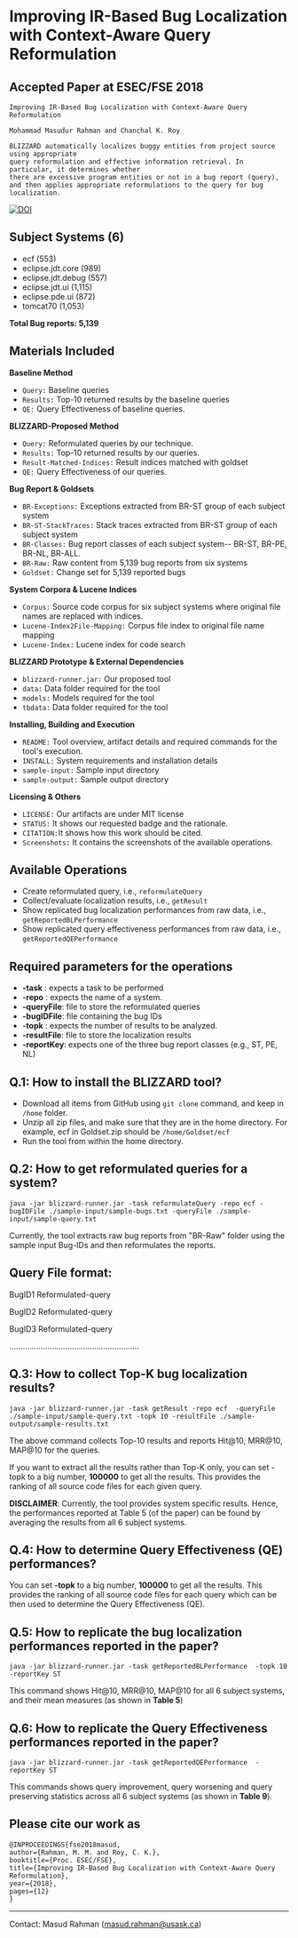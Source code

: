 
Improving IR-Based Bug Localization with Context-Aware Query Reformulation
=========================================================================================

Accepted Paper at ESEC/FSE 2018
---------------------------------------
```
Improving IR-Based Bug Localization with Context-Aware Query Reformulation

Mohammad Masudur Rahman and Chanchal K. Roy
```

```
BLIZZARD automatically localizes buggy entities from project source using appropriate 
query reformulation and effective information retrieval. In particular, it determines whether 
there are excessive program entities or not in a bug report (query), 
and then applies appropriate reformulations to the query for bug localization.
```

[![DOI](https://zenodo.org/badge/138428994.svg)](https://zenodo.org/badge/latestdoi/138428994)

Subject Systems (6)
--------------------
 * ecf (553)
 * eclipse.jdt.core (989)
 * eclipse.jdt.debug (557)
 * eclipse.jdt.ui (1,115)
 * eclipse.pde.ui (872)
 * tomcat70 (1,053)

**Total Bug reports: 5,139**


Materials Included
----------------------
**Baseline Method**   
- ```Query:``` Baseline queries
- ```Results:``` Top-10 returned results by the baseline queries
- ```QE:``` Query Effectiveness of baseline queries.

**BLIZZARD-Proposed Method**
- ```Query:``` Reformulated queries by our technique.
- ```Results:``` Top-10 returned results by our queries.
- ```Result-Matched-Indices:``` Result indices matched with goldset
- ```QE:``` Query Effectiveness of our queries.

**Bug Report & Goldsets**
- ```BR-Exceptions:``` Exceptions extracted from BR-ST group of each subject system
- ```BR-ST-StackTraces:``` Stack traces extracted from BR-ST group of each subject system
- ```BR-Classes:``` Bug report classes of each subject system-- BR-ST, BR-PE, BR-NL, BR-ALL.
- ```BR-Raw:``` Raw content from 5,139 bug reports from six systems
- ```Goldset:``` Change set for 5,139 reported bugs

**System Corpora & Lucene Indices**
- ```Corpus:``` Source code corpus for six subject systems where original file names are replaced with indices.
- ```Lucene-Index2File-Mapping:``` Corpus file index to original file name mapping
- ```Lucene-Index:``` Lucene index for code search

**BLIZZARD Prototype & External Dependencies**
- ```blizzard-runner.jar:``` Our proposed tool
- ```data:``` Data folder required for the tool
- ```models:``` Models required for the tool
- ```tbdata:``` Data folder required for the tool

**Installing, Building and Execution**
- ```README:``` Tool overview, artifact details and required commands for the tool's execution.
- ```INSTALL:``` System requirements and installation details
- ```sample-input:``` Sample input directory
- ```sample-output:``` Sample output directory

**Licensing & Others**
- ```LICENSE:``` Our artifacts are under MIT license
- ```STATUS:```  It shows our requested badge and the rationale.
- ```CITATION:```It shows how this work should be cited.
- ```Screenshots:``` It contains the screenshots of the available operations. 


Available Operations
-----------------------
- Create reformulated query, i.e., ```reformulateQuery```
- Collect/evaluate localization results, i.e., ```getResult```
- Show replicated bug localization performances from raw data, i.e., ```getReportedBLPerformance```
- Show replicated query effectiveness performances from raw data, i.e., ```getReportedQEPerformance```


Required parameters for the operations
------------------------------------------
- **-task** : expects a task to be performed
- **-repo** : expects the name of a system.
- **-queryFile**: file to store the reformulated queries  
- **-bugIDFile**: file containing the bug IDs
- **-topk** : expects the number of results to be analyzed.
- **-resultFile**: file to store the localization results
- **-reportKey**: expects one of the three bug report classes (e.g., ST, PE, NL)


Q.1: How to install the BLIZZARD tool?
----------------------------------------------------
- Download all items from GitHub using ```git clone``` command, and keep in ```/home``` folder.
- Unzip all zip files, and make sure that they are in the home directory. For example, ecf in Goldset.zip should be ```/home/Goldset/ecf```
- Run the tool from within the home directory.


Q.2: How to get reformulated queries for a system?
----------------------------------------------------

```
java -jar blizzard-runner.jar -task reformulateQuery -repo ecf -bugIDFile ./sample-input/sample-bugs.txt -queryFile ./sample-input/sample-query.txt
```
Currently, the tool extracts raw bug reports from "BR-Raw" folder using the sample input Bug-IDs and then reformulates the reports.

Query File format:
--------------------------
BugID1	Reformulated-query

BugID2	Reformulated-query

BugID3	Reformulated-query

..........................................................


Q.3: How to collect Top-K bug localization results?
------------------------------------------------------------

```
java -jar blizzard-runner.jar -task getResult -repo ecf  -queryFile ./sample-input/sample-query.txt -topk 10 -resultFile ./sample-output/sample-results.txt
```

The above command collects Top-10 results and reports Hit@10, MRR@10, MAP@10  for the queries.

If you want to extract all the results rather than Top-K only, you can set -topk to a big number, **100000** to get all the results. 
This provides the ranking of all source code files for each given query. 

**DISCLAIMER**: Currently, the tool provides system specific results. 
Hence, the performances reported at Table 5 (of the paper) can be found by averaging the results from all 6 subject systems.


Q.4: How to determine Query Effectiveness (QE) performances?
---------------------------------------------------------------

You can set **-topk** to a big number, **100000** to get all the results. This provides the ranking of all source code files for each query
which can be then used to determine the Query Effectiveness (QE).


Q.5: How to replicate the bug localization performances reported in the paper?
---------------------------------------------------------------------------------

```
java -jar blizzard-runner.jar -task getReportedBLPerformance  -topk 10 -reportKey ST
```

This command shows Hit@10, MRR@10, MAP@10 for all 6 subject systems, and their mean measures (as shown in **Table 5**)


Q.6: How to replicate the Query Effectiveness performances reported in the paper?
---------------------------------------------------------------------------------------

```
java -jar blizzard-runner.jar -task getReportedQEPerformance  -reportKey ST
```

This commands shows query improvement, query worsening and query preserving statistics across all 6 subject systems (as shown in **Table 9**).


Please cite our work as
------------------------------------------
```
@INPROCEEDINGS{fse2018masud, 
author={Rahman, M. M. and Roy, C. K.}, 
booktitle={Proc. ESEC/FSE}, 
title={Improving IR-Based Bug Localization with Context-Aware Query Reformulation}, 
year={2018}, 
pages={12} 
}
```


------------------------------
Contact: Masud Rahman (masud.rahman@usask.ca)

























